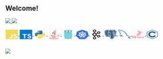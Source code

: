 ## Welcome!

    
<div>
<a href="https://github.com/leandro-az">
<img loading="lazy" height="180em" src="https://github-readme-stats.vercel.app/api/top-langs/?username=leandro-az&layout=compact&langs_count=7&theme=dracula"/>
<img loading="lazy" height="180em" src="https://github-readme-stats.vercel.app/api?username=leandro-az&show_icons=true&theme=dracula&include_all_commits=true&count_private=true"/>
</div>
  
<div style="display: inline_block"><br>
  <img align="center" alt="Leo-Js" height="30" width="40" src="https://raw.githubusercontent.com/devicons/devicon/master/icons/javascript/javascript-plain.svg">
  <img align="center" alt="Leo-Ts" height="30" width="40" src="https://raw.githubusercontent.com/devicons/devicon/master/icons/typescript/typescript-plain.svg">
<img align="center" alt="Leo-Python" height="30" width="40" src="https://raw.githubusercontent.com/devicons/devicon/master/icons/python/python-original.svg">
<img align="center" alt="Leo-Java" height="30" width="40" src="https://raw.githubusercontent.com/devicons/devicon/master/icons/java/java-plain.svg">
<img align="center" alt="Leo-Go" height="30" width="40" src="https://raw.githubusercontent.com/devicons/devicon/master/icons/go/go-original.svg">
<img align="center" alt="Leo-Kube" height="30" width="40" src="https://raw.githubusercontent.com/devicons/devicon/master/icons/kubernetes/kubernetes-plain.svg">
<img align="center" alt="Leo-Kafka" height="30" width="40" src="https://raw.githubusercontent.com/devicons/devicon/master/icons/apachekafka/apachekafka-original.svg">
<img align="center" alt="Leo-Postgresql" height="30" width="40" src="https://raw.githubusercontent.com/devicons/devicon/master/icons/postgresql/postgresql-original.svg">
<img align="center" alt="Leo-Mysql" height="30" width="40" src="https://raw.githubusercontent.com/devicons/devicon/master/icons/mysql/mysql-original.svg">
<img align="center" alt="Leo-SqlServer" height="30" width="40" src="https://raw.githubusercontent.com/devicons/devicon/master/icons/microsoftsqlserver/microsoftsqlserver-plain-wordmark.svg">

<img align="center" alt="Leo-C" height="30" width="40" src="https://raw.githubusercontent.com/devicons/devicon/master/icons/c/c-line.svg">
</div>

  
  ##
 
<div> 
  <a href="https://www.linkedin.com/in/leandro-almeida-46815013b" target="_blank"><img src="https://img.shields.io/badge/-LinkedIn-%230077B5?style=for-the-badge&logo=linkedin&logoColor=white" target="_blank"></a> 
 
</div>
